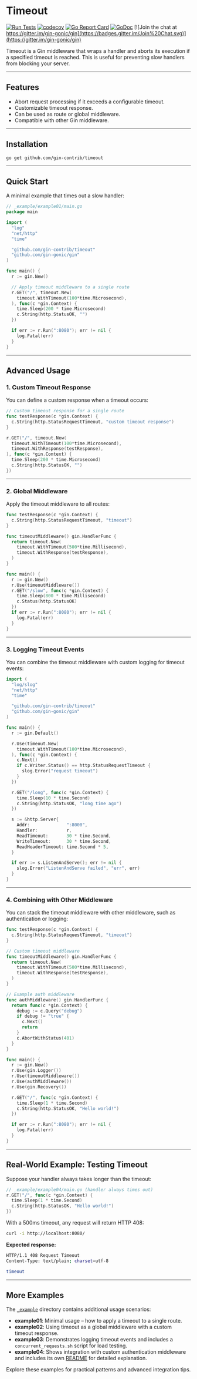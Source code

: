 # Timeout

[![Run Tests](https://github.com/gin-contrib/timeout/actions/workflows/go.yml/badge.svg?branch=master)](https://github.com/gin-contrib/timeout/actions/workflows/go.yml)
[![codecov](https://codecov.io/gh/gin-contrib/timeout/branch/master/graph/badge.svg)](https://codecov.io/gh/gin-contrib/timeout)
[![Go Report Card](https://goreportcard.com/badge/github.com/gin-contrib/timeout)](https://goreportcard.com/report/github.com/gin-contrib/timeout)
[![GoDoc](https://godoc.org/github.com/gin-contrib/timeout?status.svg)](https://pkg.go.dev/github.com/gin-contrib/timeout?tab=doc)
[![Join the chat at https://gitter.im/gin-gonic/gin](https://badges.gitter.im/Join%20Chat.svg)](https://gitter.im/gin-gonic/gin)

Timeout is a Gin middleware that wraps a handler and aborts its execution if a specified timeout is reached. This is useful for preventing slow handlers from blocking your server.

---

## Features

- Abort request processing if it exceeds a configurable timeout.
- Customizable timeout response.
- Can be used as route or global middleware.
- Compatible with other Gin middleware.

---

## Installation

```bash
go get github.com/gin-contrib/timeout
```

---

## Quick Start

A minimal example that times out a slow handler:

```go
// _example/example01/main.go
package main

import (
  "log"
  "net/http"
  "time"

  "github.com/gin-contrib/timeout"
  "github.com/gin-gonic/gin"
)

func main() {
  r := gin.New()

  // Apply timeout middleware to a single route
  r.GET("/", timeout.New(
    timeout.WithTimeout(100*time.Microsecond),
  ), func(c *gin.Context) {
    time.Sleep(200 * time.Microsecond)
    c.String(http.StatusOK, "")
  })

  if err := r.Run(":8080"); err != nil {
    log.Fatal(err)
  }
}
```

---

## Advanced Usage

### 1. Custom Timeout Response

You can define a custom response when a timeout occurs:

```go
// Custom timeout response for a single route
func testResponse(c *gin.Context) {
  c.String(http.StatusRequestTimeout, "custom timeout response")
}

r.GET("/", timeout.New(
  timeout.WithTimeout(100*time.Microsecond),
  timeout.WithResponse(testResponse),
), func(c *gin.Context) {
  time.Sleep(200 * time.Microsecond)
  c.String(http.StatusOK, "")
})
```

---

### 2. Global Middleware

Apply the timeout middleware to all routes:

```go
func testResponse(c *gin.Context) {
  c.String(http.StatusRequestTimeout, "timeout")
}

func timeoutMiddleware() gin.HandlerFunc {
  return timeout.New(
    timeout.WithTimeout(500*time.Millisecond),
    timeout.WithResponse(testResponse),
  )
}

func main() {
  r := gin.New()
  r.Use(timeoutMiddleware())
  r.GET("/slow", func(c *gin.Context) {
    time.Sleep(800 * time.Millisecond)
    c.Status(http.StatusOK)
  })
  if err := r.Run(":8080"); err != nil {
    log.Fatal(err)
  }
}
```

---

### 3. Logging Timeout Events

You can combine the timeout middleware with custom logging for timeout events:

```go
import (
  "log/slog"
  "net/http"
  "time"

  "github.com/gin-contrib/timeout"
  "github.com/gin-gonic/gin"
)

func main() {
  r := gin.Default()

  r.Use(timeout.New(
    timeout.WithTimeout(100*time.Microsecond),
  ), func(c *gin.Context) {
    c.Next()
    if c.Writer.Status() == http.StatusRequestTimeout {
      slog.Error("request timeout")
    }
  })

  r.GET("/long", func(c *gin.Context) {
    time.Sleep(10 * time.Second)
    c.String(http.StatusOK, "long time ago")
  })

  s := &http.Server{
    Addr:              ":8000",
    Handler:           r,
    ReadTimeout:       30 * time.Second,
    WriteTimeout:      30 * time.Second,
    ReadHeaderTimeout: time.Second * 5,
  }

  if err := s.ListenAndServe(); err != nil {
    slog.Error("ListenAndServe failed", "err", err)
  }
}
```

---

### 4. Combining with Other Middleware

You can stack the timeout middleware with other middleware, such as authentication or logging:

```go
func testResponse(c *gin.Context) {
  c.String(http.StatusRequestTimeout, "timeout")
}

// Custom timeout middleware
func timeoutMiddleware() gin.HandlerFunc {
  return timeout.New(
    timeout.WithTimeout(500*time.Millisecond),
    timeout.WithResponse(testResponse),
  )
}

// Example auth middleware
func authMiddleware() gin.HandlerFunc {
  return func(c *gin.Context) {
    debug := c.Query("debug")
    if debug != "true" {
      c.Next()
      return
    }
    c.AbortWithStatus(401)
  }
}

func main() {
  r := gin.New()
  r.Use(gin.Logger())
  r.Use(timeoutMiddleware())
  r.Use(authMiddleware())
  r.Use(gin.Recovery())

  r.GET("/", func(c *gin.Context) {
    time.Sleep(1 * time.Second)
    c.String(http.StatusOK, "Hello world!")
  })

  if err := r.Run(":8080"); err != nil {
    log.Fatal(err)
  }
}
```

---

## Real-World Example: Testing Timeout

Suppose your handler always takes longer than the timeout:

```go
// _example/example04/main.go (handler always times out)
r.GET("/", func(c *gin.Context) {
  time.Sleep(1 * time.Second)
  c.String(http.StatusOK, "Hello world!")
})
```

With a 500ms timeout, any request will return HTTP 408:

```bash
curl -i http://localhost:8080/
```

**Expected response:**

```bash
HTTP/1.1 408 Request Timeout
Content-Type: text/plain; charset=utf-8

timeout
```

---

## More Examples

The [`_example`](./_example) directory contains additional usage scenarios:

- **example01**: Minimal usage – how to apply a timeout to a single route.
- **example02**: Using timeout as a global middleware with a custom timeout response.
- **example03**: Demonstrates logging timeout events and includes a `concurrent_requests.sh` script for load testing.
- **example04**: Shows integration with custom authentication middleware and includes its own [README](./_example/example04/README.md) for detailed explanation.

Explore these examples for practical patterns and advanced integration tips.
